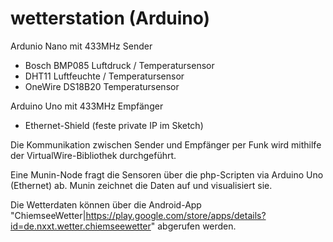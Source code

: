 wetterstation (Arduino)
=======================

Ardunio Nano mit 433MHz Sender
- Bosch BMP085 Luftdruck / Temperatursensor
- DHT11 Luftfeuchte / Temperatursensor
- OneWire DS18B20 Temperatursensor

Arduino Uno mit 433MHz Empfänger
- Ethernet-Shield (feste private IP im Sketch)

Die Kommunikation zwischen Sender und Empfänger per Funk wird mithilfe der VirtualWire-Bibliothek durchgeführt.

Eine Munin-Node fragt die Sensoren über die php-Scripten via Arduino Uno (Ethernet) ab. Munin zeichnet die Daten auf und visualisiert sie.

Die Wetterdaten können über die Android-App "ChiemseeWetter|https://play.google.com/store/apps/details?id=de.nxxt.wetter.chiemseewetter" abgerufen werden.
